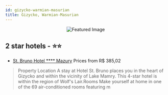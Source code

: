 ```yaml
---
id: gizycko-warmian-masurian
title: Gizycko, Warmian-Masurian
---
```


<center><img src="https://i.travelapi.com/hotels/5000000/4550000/4542400/4542391/05b0859f_z.jpg" alt="Featured Image" /></center>


##  2 star hotels - ⭐️⭐️

-    [St. Bruno Hotel **** Mazury](https://us.hurb.com/hotels/gizycko/st-bruno-hotel-mazury-JNP-JP827468?cmp=18055) Prices from R$ 385,02
   > Property Location A stay at Hotel St. Bruno places you in the heart of Gizycko and within the vicinity of Lake Mamry. This 4-star hotel is within the region of Wolf&apos;s Lair.Rooms Make yourself at home in one of the 69 air-conditioned rooms featuring m
